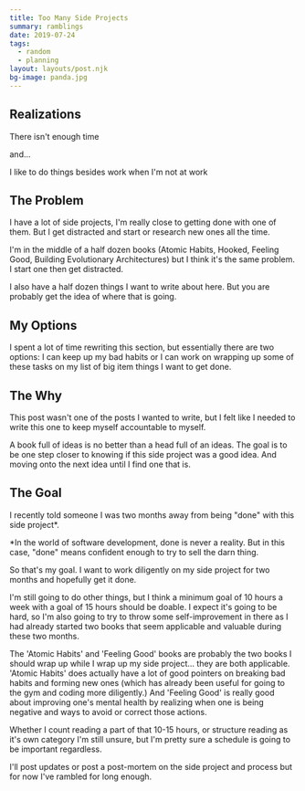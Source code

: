```yaml
---
title: Too Many Side Projects
summary: ramblings
date: 2019-07-24
tags:
  - random
  - planning
layout: layouts/post.njk
bg-image: panda.jpg
---
```


## Realizations

There isn't enough time

and...

I like to do things besides work when I'm not at work

## The Problem

I have a lot of side projects, I'm really close to getting done with one of them. But I get distracted and start or research new ones all the time.

I'm in the middle of a half dozen books (Atomic Habits, Hooked, Feeling Good, Building Evolutionary Architectures) but I think it's the same problem. I start one then get distracted.

I also have a half dozen things I want to write about here. But you are probably get the idea of where that is going.

## My Options

I spent a lot of time rewriting this section, but essentially there are two options: I can keep up my bad habits or I can work on wrapping up some of these tasks on my list of big item things I want to get done.

## The Why

This post wasn't one of the posts I wanted to write, but I felt like I needed to write this one to keep myself accountable to myself.

A book full of ideas is no better than a head full of an ideas. The goal is to be one step closer to knowing if this side project was a good idea. And moving onto the next idea until I find one that is.

## The Goal

I recently told someone I was two months away from being "done" with this side project*.

*In the world of software development, done is never a reality. But in this case, "done" means confident enough to try to sell the darn thing.

So that's my goal. I want to work diligently on my side project for two months and hopefully get it done.

I'm still going to do other things, but I think a minimum goal of 10 hours a week with a goal of 15 hours should be doable. I expect it's going to be hard, so I'm also going to try to throw some self-improvement in there as I had already started two books that seem applicable and valuable during these two months.

The 'Atomic Habits' and 'Feeling Good' books are probably the two books I should wrap up while I wrap up my side project... they are both applicable. 'Atomic Habits' does actually have a lot of good pointers on breaking bad habits and forming new ones (which has already been useful for going to the gym and coding more diligently.) And 'Feeling Good' is really good about improving one's mental health by realizing when one is being negative and ways to avoid or correct those actions.

Whether I count reading a part of that 10-15 hours, or structure reading as it's own category I'm still unsure, but I'm pretty sure a schedule is going to be important regardless.

I'll post updates or post a post-mortem on the side project and process but for now I've rambled for long enough.
